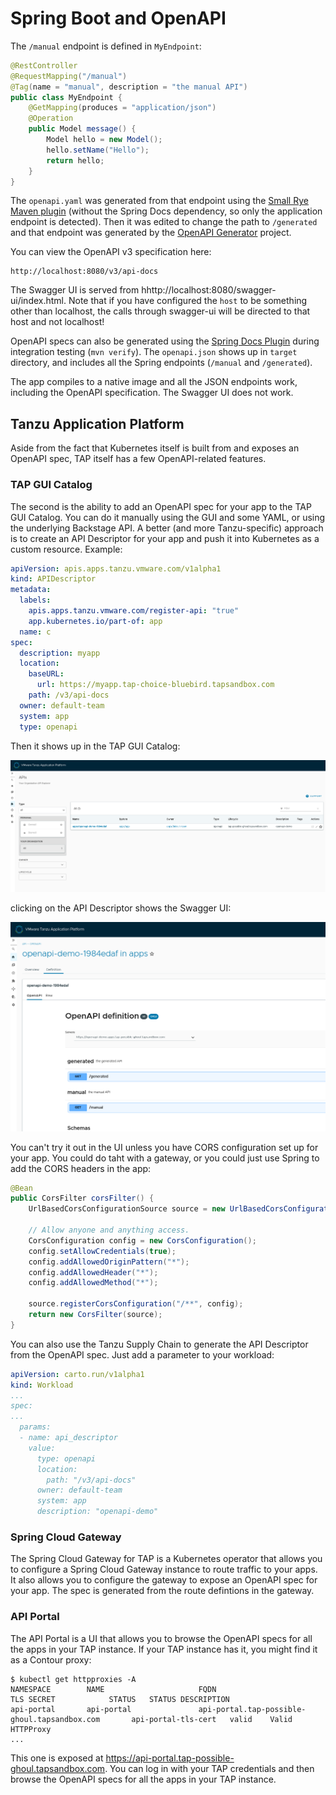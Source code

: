 # Spring Boot and OpenAPI

The `/manual` endpoint is defined in `MyEndpoint`:

```java
@RestController
@RequestMapping("/manual")
@Tag(name = "manual", description = "the manual API")
public class MyEndpoint {
	@GetMapping(produces = "application/json")
	@Operation
	public Model message() {
		Model hello = new Model();
		hello.setName("Hello");
		return hello;
	}
}
```

The `openapi.yaml` was generated from that endpoint using the [Small Rye Maven plugin](https://github.com/smallrye/smallrye-open-api) (without the Spring Docs dependency, so only the application endpoint is detected). Then it was edited to change the path to `/generated` and that endpoint was generated by the [OpenAPI Generator](https://openapi-generator.tech) project.

You can view the OpenAPI v3 specification here:

```
http://localhost:8080/v3/api-docs
```

The Swagger UI is served from hhttp://localhost:8080/swagger-ui/index.html. Note that if you have configured the `host` to be something other than localhost, the calls through swagger-ui will be directed to that host and not localhost!

OpenAPI specs can also be generated using the [Spring Docs Plugin](https://springdoc.org/plugins.html) during integration testing (`mvn verify`). The `openapi.json` shows up in `target` directory, and includes all the Spring endpoints (`/manual` and `/generated`).

The app compiles to a native image and all the JSON endpoints work, including the OpenAPI specification. The Swagger UI does not work.

## Tanzu Application Platform

Aside from the fact that Kubernetes itself is built from and exposes an OpenAPI spec, TAP itself has a few OpenAPI-related features.

### TAP GUI Catalog

The second is the ability to add an OpenAPI spec for your app to the TAP GUI Catalog. You can do it manually using the GUI and some YAML, or using the underlying Backstage API. A better (and more Tanzu-specific) approach is to create an API Descriptor for your app and push it into Kubernetes as a custom resource. Example:

```yaml
apiVersion: apis.apps.tanzu.vmware.com/v1alpha1
kind: APIDescriptor
metadata:
  labels:
    apis.apps.tanzu.vmware.com/register-api: "true"
    app.kubernetes.io/part-of: app
  name: c
spec:
  description: myapp
  location:
    baseURL:
      url: https://myapp.tap-choice-bluebird.tapsandbox.com
    path: /v3/api-docs
  owner: default-team
  system: app
  type: openapi
```

Then it shows up in the TAP GUI Catalog:

![TAP GUI Catalog](images/tap-gui-catalog.png)

clicking on the API Descriptor shows the Swagger UI:

![TAP API Browser](images/tap-api-gui.png)

You can't try it out in the UI unless you have CORS configuration set up for your app. You could do taht with a gateway, or you could just use Spring to add the CORS headers in the app:

```java
@Bean
public CorsFilter corsFilter() {
	UrlBasedCorsConfigurationSource source = new UrlBasedCorsConfigurationSource();

	// Allow anyone and anything access.
	CorsConfiguration config = new CorsConfiguration();
	config.setAllowCredentials(true);
	config.addAllowedOriginPattern("*");
	config.addAllowedHeader("*");
	config.addAllowedMethod("*");

	source.registerCorsConfiguration("/**", config);
	return new CorsFilter(source);
}
```

You can also use the Tanzu Supply Chain to generate the API Descriptor from the OpenAPI spec. Just add a parameter to your workload:

```yaml
apiVersion: carto.run/v1alpha1
kind: Workload
...
spec:
...
  params:
  - name: api_descriptor
    value:
      type: openapi
      location:
        path: "/v3/api-docs"
      owner: default-team
      system: app
      description: "openapi-demo"
```

### Spring Cloud Gateway

The Spring Cloud Gateway for TAP is a Kubernetes operator that allows you to configure a Spring Cloud Gateway instance to route traffic to your apps. It also allows you to configure the gateway to expose an OpenAPI spec for your app. The spec is generated from the route defintions in the gateway.

### API Portal

The API Portal is a UI that allows you to browse the OpenAPI specs for all the apps in your TAP instance. If your TAP instance has it, you might find it as a Contour proxy:

```
$ kubectl get httpproxies -A
NAMESPACE        NAME                     FQDN                                               TLS SECRET            STATUS   STATUS DESCRIPTION
api-portal       api-portal               api-portal.tap-possible-ghoul.tapsandbox.com       api-portal-tls-cert   valid    Valid HTTPProxy
...
```

This one is exposed at https://api-portal.tap-possible-ghoul.tapsandbox.com. You can log in with your TAP credentials and then browse the OpenAPI specs for all the apps in your TAP instance.

